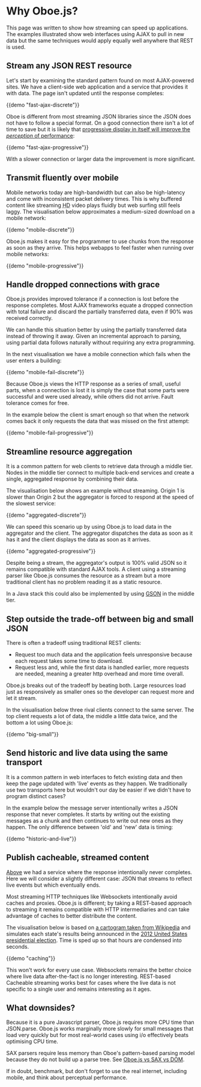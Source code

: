 Why Oboe.js?
============

This page was written to show how streaming can speed up applications. The examples 
illustrated show web interfaces using AJAX to pull in new data but the same techniques
would apply equally well anywhere that REST is used.

Stream any JSON REST resource
-----------------------------

Let's start by examining the standard pattern found on most AJAX-powered sites.
We have a client-side web application and a service that provides it with data.
The page isn't updated until the response completes:

{{demo "fast-ajax-discrete"}}

Oboe is different from most streaming JSON libraries since the JSON
does not have to follow a special format. 
On a good connection there isn't a lot of time to save but 
it is likely that [progressive display in itself will improve the *perception* of 
performance](http://www.sigchi.org/chi95/proceedings/shortppr/egd_bdy.htm):

{{demo "fast-ajax-progressive"}}

With a slower connection or larger data the improvement
is more significant.

Transmit fluently over mobile
-----------------------------

Mobile networks today are high-bandwidth but can also be
high-latency and come with inconsistent packet delivery times.
This is why buffered content like streaming <abbr title="high definition">HD</abbr> video plays
fluidly but web surfing still feels laggy. The visualisation
below approximates a medium-sized download on a mobile network:

{{demo "mobile-discrete"}}

Oboe.js makes it easy for the programmer to use chunks from the response as soon 
as they arrive. This helps webapps to feel faster when running over mobile networks:


{{demo "mobile-progressive"}}

Handle dropped connections with grace
-------------------------------------

Oboe.js provides improved tolerance if a connection is lost before
the response completes.
Most AJAX frameworks equate a dropped connection with total failure and discard
the partially transferred data, even if 90% was received correctly.

We can handle this situation better by using the partially transferred data
instead of throwing it away. Given an incremental approach to parsing, using partial data
follows naturally without requiring any extra programming. 

In the next visualisation we have a mobile connection which fails when the
user enters a building:

{{demo "mobile-fail-discrete"}}

Because Oboe.js views the HTTP response as a
series of small, useful parts, when a connection is lost it is simply
the case that some parts were successful and were used already,
while others did not arrive. Fault tolerance comes for free.

In the example below the client is smart enough so that when the network
comes back it only requests the data that was missed on the first attempt:

{{demo "mobile-fail-progressive"}}

Streamline resource aggregation
-------------------------------

It is a common pattern for web clients to retrieve data through a middle tier.
Nodes in the middle tier connect to multiple back-end services and
create a single, aggregated response by combining their data.

The visualisation below shows an example without streaming.
<span class="server2">Origin 1</span> is slower
than
<span class="server1">Origin 2</span>
but the 
<span class="aggregator">aggregator</span> is forced to respond at the speed of
<span class="server2">the slowest service</span>:

{{demo "aggregated-discrete"}}

We can speed this scenario up by using Oboe.js to load data in
<span class="aggregator">the aggregator</span> and 
<span class="place">the client</span>.
The aggregator dispatches the data as soon as it has it and 
the client displays the data as soon as it arrives.

{{demo "aggregated-progressive"}}

Despite being a stream, 
<span class="aggregator">the aggregator's</span>
output is 100% valid JSON so it remains compatible 
with standard AJAX tools. A client using a streaming parser like Oboe.js
consumes the resource as a stream but a more traditional client has no 
problem reading it as a static resource.

In a Java stack this could also be implemented by using 
[GSON](http://code.google.com/p/google-gson/) in the middle tier.

Step outside the trade-off between big and small JSON
---------------------------------------------

There is often a tradeoff using traditional REST clients:

* Request too much data and the application feels unresponsive because each request
  takes some time to download.
* Request less and, while the first data is handled earlier, more requests are needed,
  meaning a greater http overhead and more time overall.

Oboe.js breaks out of the tradeoff by beating both.
Large resources load just as responsively as smaller ones so the developer can request more
and let it stream. 

In the visualisation below three rival clients
connect to <span class="place">the same server</span>. The
<span class="client1">top client requests a lot of data</span>,
<span class="client2">the middle a little data twice</span>, and
<span class="client3">the bottom a lot using Oboe.js</span>:

{{demo "big-small"}}

Send historic and live data using the same transport
-------------------------------------------------

It is a common pattern in web interfaces to fetch existing data
and then keep the page updated with 'live' events as they happen.
We traditionally use two transports here but
wouldn't our day be easier if we didn't have to program distinct cases?

In the example below the message server intentionally writes a JSON response
that never completes. It starts by writing out the existing messages
as a chunk and then continues to write out new ones as they happen.
The only difference between 'old' and 'new' data is timing:

{{demo "historic-and-live"}}

Publish cacheable, streamed content
-----------------------------------

[Above](#send-historic-and-live-data-using-the-same-transport) we had a
service where the response intentionally never completes. Here we will
consider a slightly different case: JSON that streams to reflect
live events but which eventually ends.

Most streaming HTTP techniques like Websockets intentionally avoid caches
and proxies.
Oboe.js is different; by taking a REST-based approach to streaming it remains
compatible with HTTP intermediaries and can take advantage of caches to better
distribute the content.

The visualisation below is based on [a cartogram taken from
Wikipedia](http://en.wikipedia.org/wiki/File:Cartogram%E2%80%942012_Electoral_Vote.svg)
and simulates each state's results being announced in the [2012 United
States presidential
election](http://en.wikipedia.org/wiki/United_States_presidential_election,_2012).
Time is sped up so that hours are condensed into seconds.

{{demo "caching"}}

This won't work for every use case. Websockets remains the better choice where
live data after-the-fact is no longer interesting. REST-based Cacheable streaming
works best for cases where the live data is not specific to a single user and remains
interesting as it ages.

What downsides?
----------

Because it is a pure Javascript parser, Oboe.js requires more CPU time
than JSON.parse. Oboe.js works marginally more
slowly for small messages that load very quickly 
but for most real-world cases using i/o effectively beats optimising CPU time.

SAX parsers require less memory than Oboe's pattern-based parsing model because
they do not build up a parse tree. See [Oboe.js vs SAX vs DOM](parsers). 

If in doubt, benchmark, but don't forget to
use the real internet, including mobile, and think about perceptual performance.


